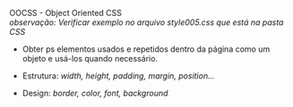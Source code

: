 OOCSS - Object Oriented CSS   
*observação: Verificar exemplo no arquivo style005.css que está na pasta CSS*

- Obter ps elementos usados e repetidos dentro da página como um objeto e usá-los quando necessário.

- Estrutura: *width, height, padding, margin, position...*
- Design: *border, color, font, background*